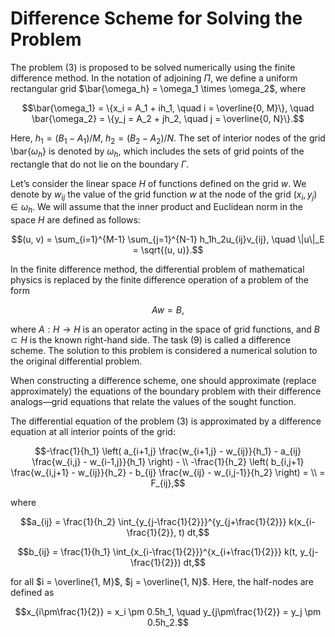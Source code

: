 # Difference Scheme for Solving the Problem

The problem (3) is proposed to be solved numerically using the finite difference
method. In the notation of adjoining $\Pi$, we define a uniform rectangular grid
$\bar{\omega_h} = \omega_1 \times \omega_2$, where

```math
\bar{\omega_1} = \{x_i = A_1 + ih_1, \quad i = \overline{0, M}\}, \quad 
\bar{\omega_2} = \{y_j = A_2 + jh_2, \quad j = \overline{0, N}\}.
```

Here, $h_1 = (B_1 - A_1)/M$, $h_2 = (B_2 - A_2)/N$. The set of interior nodes of
the grid \bar{$\omega_h$} is denoted by $\omega_h$, which includes the sets of
grid points of the rectangle that do not lie on the boundary $Г$.

Let’s consider the linear space $H$ of functions defined on the grid $w$.
We denote by $w_{ij}$ the value of the grid function $w$ at the node of the grid
$(x_i, y_j) \in \omega_h$. We will assume that the inner product and Euclidean
norm in the space $H$ are defined as follows:

```math
(u, v) = \sum_{i=1}^{M-1} \sum_{j=1}^{N-1} h_1h_2u_{ij}v_{ij},
\quad \|u\|_E = \sqrt{(u, u)}.
```

In the finite difference method, the differential problem of mathematical
physics is replaced by the finite difference operation of a problem of the form

```math
Aw = B,
```

where $A : H \to H$ is an operator acting in the space of grid functions, and
$B \subset H$ is the known right-hand side. The task (9) is called a difference
scheme. The solution to this problem is considered a numerical solution to the 
original differential problem.

When constructing a difference scheme, one should approximate
(replace approximately) the equations of the boundary problem with their
difference analogs—grid equations that relate the values of the sought function.


The differential equation of the problem (3) is approximated by a difference
equation at all interior points of the grid:

```math
-\frac{1}{h_1} \left(
    a_{i+1,j} \frac{w_{i+1,j} - w_{ij}}{h_1} - 
    a_{ij} \frac{w_{i,j} - w_{i-1,j}}{h_1} 
    \right) -  \\
-\frac{1}{h_2} \left(
    b_{i,j+1} \frac{w_{i,j+1} - w_{ij}}{h_2} -
    b_{ij} \frac{w_{ij} - w_{i,j-1}}{h_2}
    \right) = \\
= F_{ij},
```

where 

```math
a_{ij} = \frac{1}{h_2} \int_{y_{j-\frac{1}{2}}}^{y_{j+\frac{1}{2}}} 
k(x_{i-\frac{1}{2}}, t) dt,
```

```math
b_{ij} = \frac{1}{h_1} \int_{x_{i-\frac{1}{2}}}^{x_{i+\frac{1}{2}}} 
k(t, y_{j-\frac{1}{2}}) dt,
```

for all $i = \overline{1, M}$, $j = \overline{1, N}$. Here, the half-nodes are
defined as

```math
x_{i\pm\frac{1}{2}} = x_i \pm 0.5h_1, \quad 
y_{j\pm\frac{1}{2}} = y_j \pm 0.5h_2.
```